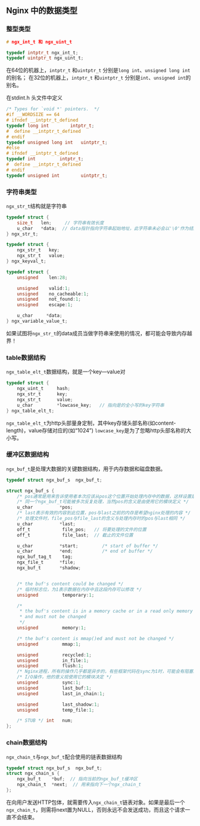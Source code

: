 ## Nginx 中的数据类型

### 整型类型

```c
# ngx_int_t 和 ngx_uint_t

typedef intptr_t ngx_int_t;
typedef uintptr_t ngx_uint_t;

```

在64位的机器上，`intptr_t` 和`uintptr_t` 分别是`long int`、`unsigned long int`的别名；
在32位的机器上，`intptr_t` 和`uintptr_t` 分别是`int`、`unsigned int`的别名。

在stdint.h 头文件中定义
```c
/* Types for `void *' pointers.  */
#if __WORDSIZE == 64
# ifndef __intptr_t_defined
typedef long int		intptr_t;
#  define __intptr_t_defined
# endif
typedef unsigned long int	uintptr_t;
#else
# ifndef __intptr_t_defined
typedef int			intptr_t;
#  define __intptr_t_defined
# endif
typedef unsigned int		uintptr_t;
```


### 字符串类型

`ngx_str_t`结构就是字符串

```c
typedef struct {
    size_t   len;     // 字符串有效长度
    u_char   *data;  // data指针指向字符串起始地址，此字符串未必会以'\0'作为结尾，必须要根据len来使用data成员
} ngx_str_t;

typedef struct {
    ngx_str_t   key;
    ngx_str_t   value;
} ngx_keyval_t;

typedef struct {
    unsigned    len:28;

    unsigned    valid:1;
    unsigned    no_cacheable:1;
    unsigned    not_found:1;
    unsigned    escape:1;

    u_char     *data;
} ngx_variable_value_t;

```

如果试图将`ngx_str_t`的data成员当做字符串来使用的情况，都可能会导致内存越界！




### table数据结构

`ngx_table_elt_t`数据结构，就是一个key—value对

```c
typedef struct {
    ngx_uint_t     hash;
    ngx_str_t      key;
    ngx_str_t      value;
    u_char         *lowcase_key;   // 指向是的全小写的key字符串
} ngx_table_elt_t;
```

`ngx_table_elt_t`为http头部量身定制，其中key存储头部名称(如content-length)，value存储对应的(如“1024”)
`lowcase_key`是为了忽略http头部名称的大小写。


### 缓冲区数据结构

`ngx_buf_t`是处理大数据的关键数据结构，用于内存数据和磁盘数据。

```c
typedef struct ngx_buf_s  ngx_buf_t;

struct ngx_buf_s {
    /* pos通常是用来告诉使用者本次应该从pos这个位置开始处理内存中的数据，这样设置是因为 */
    /* 同一个ngx_buf_t可能被多次反复处理，当然pos的含义是由使用它的模块定义 */
    u_char          *pos;
    /* last表示有效的内容到此位置，pos与last之前的内存是希望nginx处理的内容 */
    /* 处理文件时，file_pos与file_last的含义与处理内存时的pos与last相同 */
    u_char          *last;
    off_t            file_pos;   // 将要处理的文件的位置
    off_t            file_last;  // 截止的文件位置

    u_char          *start;         /* start of buffer */
    u_char          *end;           /* end of buffer */
    ngx_buf_tag_t    tag;
    ngx_file_t      *file;
    ngx_buf_t       *shadow;


    /* the buf's content could be changed */
    /* 临时标志位，为1表示数据在内存中且这段内存可以修改 */
    unsigned         temporary:1;

    /*
     * the buf's content is in a memory cache or in a read only memory
     * and must not be changed
     */
    unsigned         memory:1;

    /* the buf's content is mmap()ed and must not be changed */
    unsigned         mmap:1;

    unsigned         recycled:1;
    unsigned         in_file:1;
    unsigned         flush:1;
    /* Nginx进程，所有的操作几乎都是异步的，有些框架代码在sync为1时，可能会有阻塞的方式进行 */
    /* I/O操作，他的意义视使用它的模块决定 */
    unsigned         sync:1;
    unsigned         last_buf:1;
    unsigned         last_in_chain:1;

    unsigned         last_shadow:1;
    unsigned         temp_file:1;

    /* STUB */ int   num;
};
```

### chain数据结构
`ngx_chain_t`与`ngx_buf_t`配合使用的链表数据结构

```c
typedef struct ngx_buf_s  ngx_buf_t;
struct ngx_chain_s {
    ngx_buf_t    *buf;  // 指向当前的ngx_buf_t缓冲区
    ngx_chain_t  *next;  // 用来指向下一个ngx_chain_t
};
```

在向用户发送HTTP包体，就需要传入`ngx_chain_t`链表对象。如果是最后一个`ngx_chain_t`，则需将next置为NULL，否则永远不会发送成功，而且这个请求一直不会结束。


